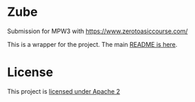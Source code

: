 # Zube

Submission for MPW3 with https://www.zerotoasiccourse.com/

This is a wrapper for the project. The main [README is here](https://github.com/thejpster/zube/tree/0c3f85148596ec859bbe7e678092d4d762e3ba0d#readme).
# License

This project is [licensed under Apache 2](LICENSE)
